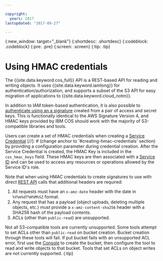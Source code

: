 ```yaml
---

copyright:
  years: 2017
lastupdated: "2017-09-27"

---
```

{:new_window: target="_blank"}
{:shortdesc: .shortdesc}
{:codeblock: .codeblock}
{:pre: .pre}
{:screen: .screen}
{:tip: .tip}

# Using HMAC credentials

The {{site.data.keyword.cos_full}} API is a REST-based API for reading and writing objects. It uses {{site.data.keyword.iamlong}} for authentication/authorization, and supports a subset of the S3 API for easy migration of applications to {{site.data.keyword.cloud_notm}}.

In addition to IAM token-based authentication, it is also possible to [authenticate using an a signature](/docs/services/cloud-object-storage/hmac/hmac-signature.html) created from a pair of access and secret keys. This is functionally identical to the AWS Signature Version 4, and HMAC keys provided by IBM COS should work with the majority of S3-compatible libraries and tools.

Users can create a set of HMAC credentials when creating a [Service Credential](/docs/services/cloud-object-storage/iam/service-credentials.html) [//]: # (change anchor to '#creating-hmac-credentials' section) by providing a configuration parameter during credential creation. After the Service Credential is created, the HMAC Key is included in the `cos_hmac_keys` field. These HMAC keys are then associated with a [Service ID](/docs/services/cloud-object-storage/iam/users-serviceids.html) and can be used to access any resources or operations allowed by the Service ID's role. 

Note that when using HMAC credentials to create signatures to use with direct [REST API](/docs/services/cloud-object-storage/api-reference/about-compatibility-api.html) calls that additional headers are required:
1. All requests must have an `x-amz-date` header with the date in `%Y%m%dT%H%M%SZ` format.
2. Any request that has a payload (object uploads, deleting multiple objects, etc.) must provide a `x-amz-content-sha256` header with a SHA256 hash of the payload contents.
3. ACLs (other than `public-read`) are unsupported.

Not all S3-compatible tools are currently unsupported. Some tools attempt to set ACLs other than `public-read` on bucket creation. Bucket creation through these tools will fail. If put bucket fails with an unsupported ACL error, first use the [Console](/docs/services/cloud-object-storage/getting-started.html#getting-started-console-) to create the bucket, then configure the tool to read and write objects to that bucket. Tools that set ACLs on object writes are not currently supported.
{:tip}
